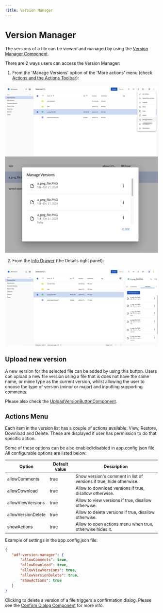 ```yaml
---
Title: Version Manager
---
```


# Version Manager

The versions of a file can be viewed and managed by using the [Version Manager Component](https://www.alfresco.com/abn/adf/content-services/version-manager.component/).

There are 2 ways users can access the Version Manager:

1) From the 'Manage Versions' option of the 'More actions' menu (check [Actions and the Actions Toolbar](../features/document-list-layout#actions-and-the-actions-toolbar)):

![Version Manager Menu](../images/version-manager-action-toolbar.png)
![Version Manager Dialog](../images/version-manager-dialog.png)

2) From the [Info Drawer](../features/info-drawer) (the Details right panel):

![Version Manager Inline](../images/version-manager-tab.png)

## Upload new version

A new version for the selected file can be added by using this button. Users can upload a new file version using a file that is does not have the same name, or mime type as the current version, whilst allowing the user to choose the type of version (minor or major) and inputting supporting comments.

Please also check the [UploadVersionButtonComponent](https://github.com/Alfresco/alfresco-ng2-components/blob/develop/docs/content-services/components/upload-version-button.component.md).

## Actions Menu

Each item in the version list has a couple of actions available: View, Restore, Download and Delete. These are displayed if user has permission to do that specific action.

Some of these options can be also enabled/disabled in app.config.json file. All configurable options are listed below:

| Option             | Default value | Description                                                         |
|--------------------|---------------|---------------------------------------------------------------------|
| allowComments      | true          | Show version's comment in list of versions if true, hide otherwise. |
| allowDownload      | true          | Allow to download versions if true, disallow otherwise.             |
| allowViewVersions  | true          | Allow to view versions if true, disallow otherwise.                 |
| allowVersionDelete | true          | Allow to delete versions if true, disallow otherwise.               |
| showActions        | true          | Allow to open actions menu when true, otherwise hides it.           |


Example of settings in the app.config.json file:

```json
{
   "adf-version-manager": {
       "allowComments": true,
       "allowDownload": true,
       "allowViewVersions": true,
       "allowVersionDelete": true,
       "showActions": true
   }
}
```

Clicking to delete a version of a file triggers a confirmation dialog. Please see the [Confirm Dialog Component](https://github.com/Alfresco/alfresco-ng2-components/blob/develop/docs/core/dialogs/confirm.dialog.md) for more info.
